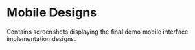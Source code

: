 # Mobile Designs

Contains screenshots displaying the final demo mobile interface implementation designs.
